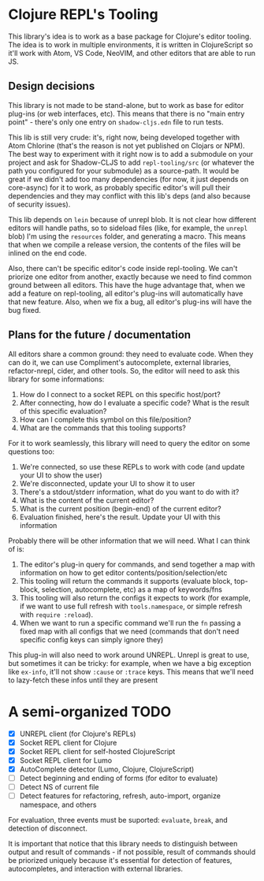 # Clojure REPL's Tooling

This library's idea is to work as a base package for Clojure's editor tooling. The idea is to work in multiple environments, it is written in ClojureScript so it'll work with Atom, VS Code, NeoVIM, and other editors that are able to run JS.

## Design decisions
This library is not made to be stand-alone, but to work as base for editor plug-ins (or web interfaces, etc). This means that there is no "main entry point" - there's only one entry on `shadow-cljs.edn` file to run tests.

This lib is still very crude: it's, right now, being developed together with Atom Chlorine (that's the reason is not yet published on Clojars or NPM). The best way to experiment with it right now is to add a submodule on your project and ask for Shadow-CLJS to add `repl-tooling/src` (or whatever the path you configured for your submodule) as a source-path. It would be great if we didn't add too many dependencies (for now, it just depends on core-async) for it to work, as probably specific editor's will pull their dependencies and they may conflict with this lib's deps (and also because of security issues).

This lib depends on `lein` because of unrepl blob. It is not clear how different editors will handle paths, so to sideload files (like, for example, the `unrepl` blob) I'm using the `resources` folder, and generating a macro. This means that when we compile a release version, the contents of the files will be inlined on the end code.

Also, there can't be specific editor's code inside repl-tooling. We can't priorize one editor from another, exactly because we need to find common ground between all editors. This have the huge advantage that, when we add a feature on repl-tooling, all editor's plug-ins will automatically have that new feature. Also, when we fix a bug, all editor's plug-ins will have the bug fixed.

## Plans for the future / documentation
All editors share a common ground: they need to evaluate code. When they can do it, we can use Compliment's autocomplete, external libraries, refactor-nrepl, cider, and other tools. So, the editor will need to ask this library for some informations:

1. How do I connect to a socket REPL on this specific host/port?
1. After connecting, how do I evaluate a specific code? What is the result of this specific evaluation?
1. How can I complete this symbol on this file/position?
1. What are the commands that this tooling supports?

For it to work seamlessly, this library will need to query the editor on some questions too:
1. We're connected, so use these REPLs to work with code (and update your UI to show the user)
1. We're disconnected, update your UI to show it to user
1. There's a stdout/stderr information, what do you want to do with it?
1. What is the content of the current editor?
1. What is the current position (begin-end) of the current editor?
1. Evaluation finished, here's the result. Update your UI with this information

Probably there will be other information that we will need. What I can think of is:
1. The editor's plug-in query for commands, and send together a map with information on how to get editor contents/position/selection/etc
1. This tooling will return the commands it supports (evaluate block, top-block, selection, autocomplete, etc) as a map of keywords/fns
1. This tooling will also return the configs it expects to work (for example, if we want to use full refresh with `tools.namespace`, or simple refresh with `require :reload`).
1. When we want to run a specific command we'll run the `fn` passing a fixed map with all configs that we need (commands that don't need specific config keys can simply ignore they)

This plug-in will also need to work around UNREPL. Unrepl is great to use, but sometimes it can be tricky: for example, when we have a big exception like `ex-info`, it'll not show `:cause` or `:trace` keys. This means that we'll need to lazy-fetch these infos until they are present

# A semi-organized TODO

* [x] UNREPL client (for Clojure's REPLs)
* [x] Socket REPL client for Clojure
* [x] Socket REPL client for self-hosted ClojureScript
* [x] Socket REPL client for Lumo
* [x] AutoComplete detector (Lumo, Clojure, ClojureScript)
* [ ] Detect beginning and ending of forms (for editor to evaluate)
* [ ] Detect NS of current file
* [ ] Detect features for refactoring, refresh, auto-import, organize namespace, and others

For evaluation, three events must be suported: `evaluate`, `break`, and detection of disconnect.

It is important that notice that this library needs to distinguish between output and result of commands - if not possible, result of commands should be priorized uniquely because it's essential for detection of features, autocompletes, and interaction with external libraries.
